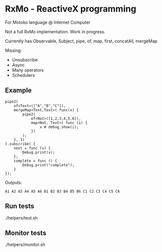 # RxMo - ReactiveX programming

For Motoko language @ Internet Computer

Not a full RxMo implementation. Work in progress.

Currently has Observable, Subject, pipe, of, map, first, concatAll, mergeMap

Missing: 
- Unsubscribe
- Async
- Many operators
- Schedulers

## Example
```mo
pipe2(
    of<Text>(["A","B","C"]),
    mergeMap<Text,Text>( func(x) { 
        pipe2(
            of<Nat>([1,2,3,4,5,6]),
            map<Nat, Text>( func (i) {
                x # debug_show(i);
            })
        );
    }, 1)
).subscribe( {
    next = func (v) {
        Debug.print(v);
    };
    complete = func () {
        Debug.print("complete");
    }
});
```

Outputs:

```
A1 A2 A3 A4 A5 A6 B1 B2 B3 B4 B5 B6 C1 C2 C3 C4 C5 C6
```

## Run tests
./helpers/test.sh

## Monitor tests
./helpers/monitor.sh

